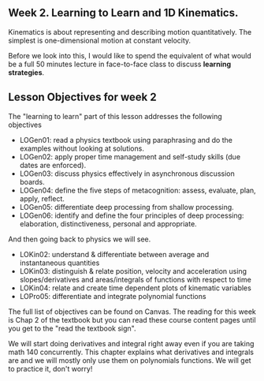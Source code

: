 ##  Week 2. Learning to Learn and 1D Kinematics. 

Kinematics is about representing and describing motion quantitatively. The simplest is one-dimensional motion at constant velocity. 
 
 Before we look into this, I would like to spend the equivalent of what would be a full 50 minutes lecture in face-to-face class to discuss **learning strategies**.

## Lesson Objectives for week 2

The "learning to learn" part of this lesson addresses the following objectives

* LOGen01: read a physics textbook using paraphrasing and do the examples without looking at solutions. 
* LOGen02: apply proper time management and self-study skills (due dates are enforced). 
* LOGen03: discuss physics effectively in asynchronous discussion boards.
* LOGen04: define the five steps of metacognition: assess, evaluate, plan, apply, reflect.  
* LOGen05: differentiate deep processing from shallow processing.
* LOGen06: identify and define the four principles of deep processing: elaboration, distinctiveness, personal and appropriate.

And then going back to physics we will see. 

* LOKin02: understand & differentiate between average and instantaneous quantities
* LOKin03: distinguish & relate position, velocity and acceleration using slopes/derivatives and areas/integrals of functions with respect to time 
* LOKin04: relate and create time dependent plots of kinematic variables 
* LOPro05: differentiate and integrate polynomial functions


The full list of objectives can be found on Canvas. The reading for this week is Chap 2 of the textbook but you can read these course content pages until you get to the "read the textbook sign". 

<lrndesign-sidenote label="Instructor Note" icon="bookmark" bg-color="#c2e5f2">
We will start doing derivatives and integral right away even if you are taking math 140 concurrently. This chapter explains what derivatives and integrals are and we will mostly only use them on polynomials functions. We will get to practice it, don't worry!
</lrndesign-sidenote>



